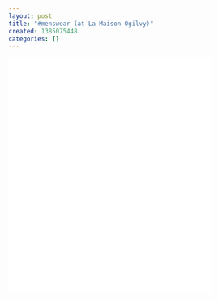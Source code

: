 ```yaml
---
layout: post
title: "#menswear (at La Maison Ogilvy)"
created: 1385075448
categories: []
---
```

<iframe src="//instagram.com/p/g_p9vgmC-b/embed/" width="400" height="464" frameborder="0" scrolling="no" allowtransparency="true"></iframe><br/><br/>
